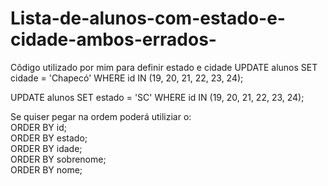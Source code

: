 # Lista-de-alunos-com-estado-e-cidade-ambos-errados-

Côdigo utilizado por mim para definir estado e cidade
UPDATE alunos
SET cidade = 'Chapecó'
WHERE id IN (19, 20, 21, 22, 23, 24);

UPDATE alunos
SET estado = 'SC'
WHERE id IN (19, 20, 21, 22, 23, 24);

Se quiser pegar na ordem poderá utiliziar o:<br>
ORDER BY id;<br>
ORDER BY estado;<br>
ORDER BY idade;<br>
ORDER BY sobrenome;<br>
ORDER BY nome;<br>
